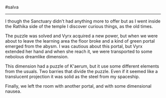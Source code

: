 #salva 

---

I though the Sanctuary didn't had anything more to offer but as I went inside the Rathika side of the temple I discover curious things, as the old times.

The puzzle was solved and Vyrx acquired a new power, but when we were about to leave the learning area the floor broke and a kind of green portal emerged from the abysm. I was cautious about this portal, but Vyrx extended her hand and when she reach it, we were transported to some nebolous dreamlike dimension.

This dimension had a puzzle of K'aerum, but it use some different elements from the usuals. Two barries that divide the puzzle. Even if it seemed like a translucent projection it was solid as the steel from my spaceship.

Finally, we left the room with another portal, and with some dimensional nausea.